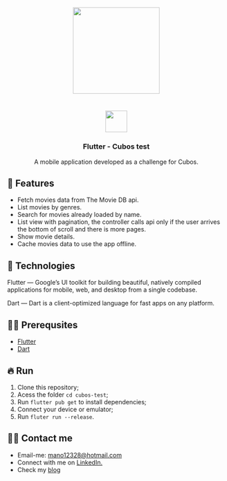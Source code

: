 <h1 align="center">
  <img src="https://github.com/manoellribeiro/cubos-test/blob/master/preview.gif" width="200px" />
</h1>

<h1 align="center">
  <img src="https://www.flaticon.com/svg/static/icons/svg/2592/2592270.svg" width="50px" />
</h1>
<h3 align="center">
  Flutter - Cubos test
</h3>

<p align="center">A mobile application developed as a challenge for Cubos.</p>

## 📱 Features

- Fetch movies data from The Movie DB api.
- List movies by genres.
- Search for movies already loaded by name.
- List view with pagination, the controller calls api only if the user arrives the bottom of scroll and there is more pages.
- Show movie details.
- Cache movies data to use the app offline.

## 🚀 Technologies

Flutter — Google’s UI toolkit for building beautiful, natively compiled applications for mobile, web, and desktop from a single codebase.

Dart — Dart is a client-optimized language for fast apps on any platform. 

## ✋🏻 Prerequsites

- [Flutter](https://flutter.dev)
- [Dart](https://dart.dev)

## 🔥 Run

1. Clone this repository;
2. Acess the folder `cd cubos-test`;
3. Run `flutter pub get` to install dependencies;
4. Connect your device or emulator;
6. Run `fluter run --release`.

## 🧑‍💻 Contact me

* Email-me: mano12328@hotmail.com
* Connect with me on [LinkedIn.](https://www.linkedin.com/in/manoellribeiro/)
* Check my [blog](https://manoellribeiro.netlify.app/)



